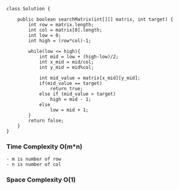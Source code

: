 ```
class Solution {

    public boolean searchMatrix(int[][] matrix, int target) {
        int row = matrix.length;
        int col = matrix[0].length;
        int low = 0;
        int high = (row*col)-1;

        while(low <= high){
            int mid = low + (high-low)/2;
            int x_mid = mid/col;
            int y_mid = mid%col;

            int mid_value = matrix[x_mid][y_mid];
            if(mid_value == target)
                return true;
            else if (mid_value > target) 
                high = mid - 1;
            else 
                low = mid + 1;
        }
        return false;
    }
}
```

### Time Complexity  O(m*n)
    - m is number of row
    - n is number of col
### Space Complexity  O(1)
